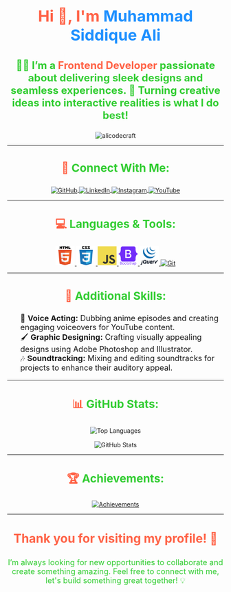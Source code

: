 <h1 align="center" style="font-size: 36px; color: #ff6347;">Hi 👋, I'm <span style="color: #1e90ff;">Muhammad Siddique Ali</span></h1>
<h3 align="center" style="font-size: 24px; color: #32cd32;">👨‍💻 I’m a <span style="font-weight: bold; color: #ff6347;">Frontend Developer</span> passionate about delivering sleek designs and seamless experiences. 🚀 Turning creative ideas into interactive realities is what I do best!</h3>

<p align="center"> 
  <img src="https://komarev.com/ghpvc/?username=alicodecraft&label=Profile%20views&color=0e75b6&style=flat" alt="alicodecraft" />
</p>

---

<h3 align="center" style="font-size: 26px; color: #ff6347;">🔗 <span style="color: #32cd32;">Connect With Me:</span></h3>
<p align="center">
  <a href="https://github.com/alicodecraft" target="blank">
    <img align="center" src="https://raw.githubusercontent.com/rahuldkjain/github-profile-readme-generator/master/src/images/icons/Social/github.svg" alt="GitHub" height="40" width="45" />
  </a>
  <a href="https://linkedin.com/in/alicodecraft" target="blank">
    <img align="center" src="https://raw.githubusercontent.com/rahuldkjain/github-profile-readme-generator/master/src/images/icons/Social/linked-in-alt.svg" alt="LinkedIn" height="40" width="45" />
  </a>
  <a href="https://instagram.com/alicodecraft" target="blank">
    <img align="center" src="https://raw.githubusercontent.com/rahuldkjain/github-profile-readme-generator/master/src/images/icons/Social/instagram.svg" alt="Instagram" height="40" width="45" />
  </a>
  <a href="https://youtube.com/@imkataki_uchiha" target="blank">
    <img align="center" src="https://raw.githubusercontent.com/rahuldkjain/github-profile-readme-generator/master/src/images/icons/Social/youtube.svg" alt="YouTube" height="40" width="45" />
  </a>
</p>

---

<h3 align="center" style="font-size: 26px; color: #ff6347;">💻 <span style="color: #32cd32;">Languages & Tools:</span></h3>
<p align="center"> 
  <a href="https://developer.mozilla.org/en-US/docs/Web/HTML" target="_blank" rel="noreferrer">
    <img src="https://raw.githubusercontent.com/devicons/devicon/master/icons/html5/html5-original-wordmark.svg" alt="HTML5" width="45" height="45"/>
  </a>
  <a href="https://www.w3schools.com/css/" target="_blank" rel="noreferrer">
    <img src="https://raw.githubusercontent.com/devicons/devicon/master/icons/css3/css3-original-wordmark.svg" alt="CSS3" width="45" height="45"/>
  </a>
  <a href="https://developer.mozilla.org/en-US/docs/Web/JavaScript" target="_blank" rel="noreferrer">
    <img src="https://raw.githubusercontent.com/devicons/devicon/master/icons/javascript/javascript-original.svg" alt="JavaScript" width="45" height="45"/>
  </a>
  <a href="https://getbootstrap.com" target="_blank" rel="noreferrer">
    <img src="https://raw.githubusercontent.com/devicons/devicon/master/icons/bootstrap/bootstrap-plain-wordmark.svg" alt="Bootstrap" width="45" height="45"/>
  </a>
  <a href="https://jquery.com/" target="_blank" rel="noreferrer">
    <img src="https://raw.githubusercontent.com/devicons/devicon/master/icons/jquery/jquery-original-wordmark.svg" alt="jQuery" width="45" height="45"/>
  </a>
  <a href="https://git-scm.com/" target="_blank" rel="noreferrer">
    <img src="https://www.vectorlogo.zone/logos/git-scm/git-scm-icon.svg" alt="Git" width="45" height="45"/>
  </a>
</p>

---

<h3 align="center" style="font-size: 26px; color: #ff6347;">🎨 <span style="color: #32cd32;">Additional Skills:</span></h3>
<ul style="font-size: 18px; list-style-type: none;">
  <li>🎤 <b>Voice Acting:</b> Dubbing anime episodes and creating engaging voiceovers for YouTube content.</li>
  <li>🖌️ <b>Graphic Designing:</b> Crafting visually appealing designs using Adobe Photoshop and Illustrator.</li>
  <li>🎶 <b>Soundtracking:</b> Mixing and editing soundtracks for projects to enhance their auditory appeal.</li>
</ul>

---

<h3 align="center" style="font-size: 26px; color: #ff6347;">📊 <span style="color: #32cd32;">GitHub Stats:</span></h3>
<p align="center">
  <img align="center" src="https://github-readme-stats.vercel.app/api/top-langs?username=alicodecraft&show_icons=true&locale=en&layout=compact" alt="Top Languages" />
</p>
<p align="center">
  <img align="center" src="https://github-readme-stats.vercel.app/api?username=alicodecraft&show_icons=true&locale=en&theme=radical" alt="GitHub Stats" />
</p>

---

<h3 align="center" style="font-size: 26px; color: #ff6347;">🏆 <span style="color: #32cd32;">Achievements:</span></h3>
<p align="center">
  <a href="https://github.com/ryo-ma/github-profile-trophy">
    <img src="https://github-profile-trophy.vercel.app/?username=alicodecraft&theme=radical" alt="Achievements" />
  </a>
</p>

---

<h3 align="center" style="font-size: 28px; color: #ff6347;">Thank you for visiting my profile! 🚀</h3>
<p align="center" style="font-size: 18px; color: #32cd32;">I’m always looking for new opportunities to collaborate and create something amazing. Feel free to connect with me, let's build something great together! 💡</p>